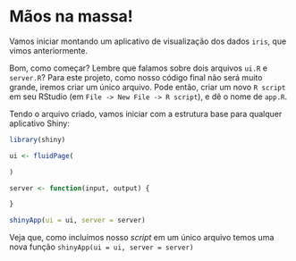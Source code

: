 # Mãos na massa!

Vamos iniciar montando um aplicativo de visualização dos dados `iris`, que vimos anteriormente. 

Bom, como começar? Lembre que falamos sobre dois arquivos `ui.R` e `server.R`? Para este projeto, como nosso código final não será muito grande, iremos criar um único arquivo. Pode então, criar um novo `R script` em seu RStudio (em `File -> New File -> R script`), e dê o nome de `app.R`.

Tendo o arquivo criado, vamos iniciar com a estrutura base para qualquer aplicativo Shiny:

  ```r
  library(shiny)

  ui <- fluidPage(

  )

  server <- function(input, output) {

  }

  shinyApp(ui = ui, server = server)
  ```

Veja que, como incluímos nosso *script* em um único arquivo temos uma nova função `shinyApp(ui = ui, server = server)`
